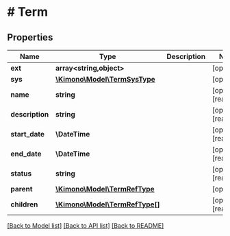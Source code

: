# # Term

## Properties

Name | Type | Description | Notes
------------ | ------------- | ------------- | -------------
**ext** | **array<string,object>** |  | [optional]
**sys** | [**\Kimono\Model\TermSysType**](TermSysType.md) |  | [optional]
**name** | **string** |  | [optional] [readonly]
**description** | **string** |  | [optional] [readonly]
**start_date** | **\DateTime** |  | [optional] [readonly]
**end_date** | **\DateTime** |  | [optional] [readonly]
**status** | **string** |  | [optional] [readonly]
**parent** | [**\Kimono\Model\TermRefType**](TermRefType.md) |  | [optional]
**children** | [**\Kimono\Model\TermRefType[]**](TermRefType.md) |  | [optional] [readonly]

[[Back to Model list]](../../README.md#models) [[Back to API list]](../../README.md#endpoints) [[Back to README]](../../README.md)
